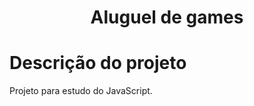 <h1 align="center"> Aluguel de games </h1>
<h1>Descrição do projeto</h1>
<p> Projeto para estudo do JavaScript.</p>
